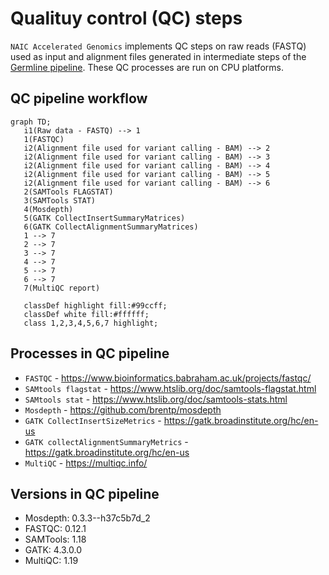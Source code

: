 # Qualituy control (QC) steps

`NAIC Accelerated Genomics` implements QC steps on raw reads (FASTQ) used as input and alignment files generated in intermediate steps of the [Germline pipeline](README_Germline_pipeline.md). These QC processes are run on CPU platforms.

## QC pipeline workflow

```mermaid
graph TD;
   i1(Raw data - FASTQ) --> 1
   1(FASTQC)
   i2(Alignment file used for variant calling - BAM) --> 2
   i2(Alignment file used for variant calling - BAM) --> 3
   i2(Alignment file used for variant calling - BAM) --> 4
   i2(Alignment file used for variant calling - BAM) --> 5
   i2(Alignment file used for variant calling - BAM) --> 6
   2(SAMTools FLAGSTAT)
   3(SAMTools STAT)
   4(Mosdepth)
   5(GATK CollectInsertSummaryMatrices)
   6(GATK CollectAlignmentSummaryMatrices)
   1 --> 7
   2 --> 7
   3 --> 7
   4 --> 7
   5 --> 7
   6 --> 7
   7(MultiQC report)

   classDef highlight fill:#99ccff;
   classDef white fill:#ffffff;
   class 1,2,3,4,5,6,7 highlight;
```

## Processes in QC pipeline

* `FASTQC` - https://www.bioinformatics.babraham.ac.uk/projects/fastqc/
* `SAMtools flagstat` - https://www.htslib.org/doc/samtools-flagstat.html
* `SAMtools stat` - https://www.htslib.org/doc/samtools-stats.html
* `Mosdepth` - https://github.com/brentp/mosdepth
* `GATK CollectInsertSizeMetrics` - https://gatk.broadinstitute.org/hc/en-us
* `GATK collectAlignmentSummaryMetrics` - https://gatk.broadinstitute.org/hc/en-us
* `MultiQC` - https://multiqc.info/

## Versions in QC pipeline

* Mosdepth: 0.3.3--h37c5b7d_2
* FASTQC: 0.12.1
* SAMTools: 1.18
* GATK: 4.3.0.0
* MultiQC: 1.19
